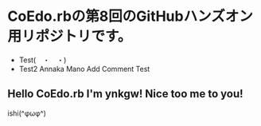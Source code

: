 ﻿# CoEdo.rbの第8回のGitHubハンズオン用リポジトリです。
- Test(　・　・)
- Test2
Annaka
Mano Add
Comment Test

## Hello CoEdo.rb I'm ynkgw! Nice too me to you!












ishi(^φωφ^)

